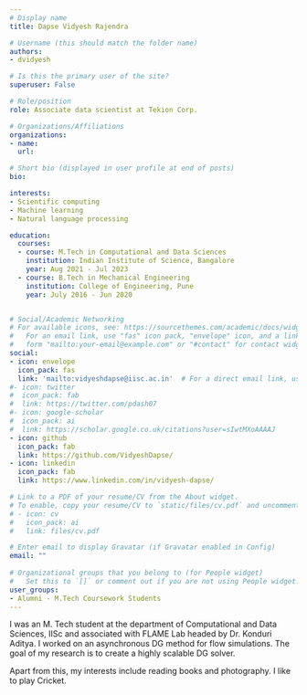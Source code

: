 ```yaml
---
# Display name
title: Dapse Vidyesh Rajendra

# Username (this should match the folder name)
authors:
- dvidyesh

# Is this the primary user of the site?
superuser: False

# Role/position
role: Associate data scientist at Tekion Corp.

# Organizations/Affiliations
organizations:
- name: 
  url: 

# Short bio (displayed in user profile at end of posts)
bio: 

interests:
- Scientific computing   
- Machine learning
- Natural language processing

education:
  courses:
  - course: M.Tech in Computational and Data Sciences
    institution: Indian Institute of Science, Bangalore
    year: Aug 2021 - Jul 2023
  - course: B.Tech in Mechanical Engineering
    institution: College of Engineering, Pune
    year: July 2016 - Jun 2020


# Social/Academic Networking
# For available icons, see: https://sourcethemes.com/academic/docs/widgets/#icons
#   For an email link, use "fas" icon pack, "envelope" icon, and a link in the
#   form "mailto:your-email@example.com" or "#contact" for contact widget.
social:
- icon: envelope
  icon_pack: fas
  link: 'mailto:vidyeshdapse@iisc.ac.in'  # For a direct email link, use "mailto:test@example.org".
#- icon: twitter
#  icon_pack: fab
#  link: https://twitter.com/pdash07
#- icon: google-scholar
#  icon_pack: ai
#  link: https://scholar.google.co.uk/citations?user=sIwtMXoAAAAJ
- icon: github
  icon_pack: fab
  link: https://github.com/VidyeshDapse/ 
- icon: linkedin
  icon_pack: fab
  link: https://www.linkedin.com/in/vidyesh-dapse/  

# Link to a PDF of your resume/CV from the About widget.
# To enable, copy your resume/CV to `static/files/cv.pdf` and uncomment the lines below.  
# - icon: cv
#   icon_pack: ai
#   link: files/cv.pdf

# Enter email to display Gravatar (if Gravatar enabled in Config)
email: ""
  
# Organizational groups that you belong to (for People widget)
#   Set this to `[]` or comment out if you are not using People widget.  
user_groups:
- Alumni - M.Tech Coursework Students
---
```

I was an M. Tech student at the department of Computational and Data Sciences, IISc and associated with FLAME Lab headed by Dr. Konduri Aditya. I worked on an asynchronous DG method for flow simulations. The goal of my research is to create a highly scalable DG solver.   

Apart from this, my interests include reading books and photography. I like to play Cricket.   


